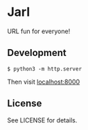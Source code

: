 # Jarl
URL fun for everyone!

## Development

    $ python3 -m http.server

Then visit [localhost:8000](http://localhost:8000)

## License

See LICENSE for details.
